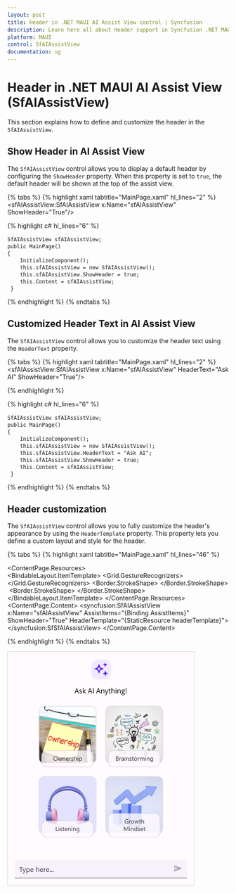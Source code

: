 ```yaml
---
layout: post
title: Header in .NET MAUI AI Assist View control | Syncfusion
description: Learn here all about Header support in Syncfusion .NET MAUI AI Assist View (SfAIAssistView) control and more.
platform: MAUI
control: SfAIAssistView
documentation: ug
---
```


# Header in .NET MAUI AI Assist View (SfAIAssistView)

This section explains how to define and customize the header in the `SfAIAssistView`.

## Show Header in AI Assist View

The `SfAIAssistView` control allows you to display a default header by configuring the `ShowHeader` property. When this property is set to `true`, the default header will be shown at the top of the assist view.

{% tabs %}
{% highlight xaml tabtitle="MainPage.xaml" hl_lines="2" %}
         <sfAIAssistView:SfAIAssistView x:Name="sfAIAssistView"
                                        ShowHeader="True"/>  

{% highlight c# hl_lines="6" %} 

    SfAIAssistView sfAIAssistView; 
    public MainPage() 
    { 
        InitializeComponent(); 
        this.sfAIAssistView = new SfAIAssistView();
        this.sfAIAssistView.ShowHeader = true;
        this.Content = sfAIAssistView; 
     } 

{% endhighlight %}
{% endtabs %}


## Customized Header Text in AI Assist View

The `SfAIAssistView` control allows you to customize the header text using the `HeaderText` property.

{% tabs %}
{% highlight xaml tabtitle="MainPage.xaml" hl_lines="2" %}
         <sfAIAssistView:SfAIAssistView x:Name="sfAIAssistView"
                                        HeaderText="Ask AI"
                                        ShowHeader="True"/>  

{% endhighlight %} 

{% highlight c# hl_lines="6" %} 

    SfAIAssistView sfAIAssistView; 
    public MainPage() 
    { 
        InitializeComponent(); 
        this.sfAIAssistView = new SfAIAssistView();
        this.sfAIAssistView.HeaderText = "Ask AI";
        this.sfAIAssistView.ShowHeader = true;
        this.Content = sfAIAssistView; 
     } 

{% endhighlight %}
{% endtabs %}

## Header customization

The `SfAIAssistView` control allows you to fully customize the header's appearance by using the `HeaderTemplate` property. This property lets you define a custom layout and style for the header.

{% tabs %}
{% highlight xaml tabtitle="MainPage.xaml" hl_lines="46" %}

 <ContentPage.Resources>
        <ResourceDictionary>
            <DataTemplate x:Key="headerTemplate">
                <Grid RowDefinitions="45,30,Auto" RowSpacing="10" Padding="0,18,0,0">
                    <Image  Source="aiassistview.png" HorizontalOptions="Center"/>                 
                    <Label Padding="0,5,0,0" Text="Ask AI Anything!" HorizontalOptions="Center" Grid.Row="1" FontSize="16"/>
                    <FlexLayout x:Name="headerlayout"
                                BindableLayout.ItemsSource="{Binding HeaderInfoCollection}"
                                Grid.Row="2"
                                Wrap="Wrap"
                                JustifyContent="Center"
                                Direction="Row"
                                Padding="10">
                        <BindableLayout.ItemTemplate>
                            <DataTemplate>
                                <Grid RowDefinitions="*,Auto,10" Padding="10">
                                    <Grid.GestureRecognizers>
                                        <TapGestureRecognizer Command="{Binding Path=BindingContext.HeaderItemTappedCommand, Source={x:Reference headerlayout}}" CommandParameter="{x:Reference label}"/>
                                    </Grid.GestureRecognizers>
                                    <Border WidthRequest="132" Stroke="#CAC4D0"  HeightRequest="130" Grid.RowSpan="2" HorizontalOptions="Center">
                                        <Border.StrokeShape>
                                            <RoundRectangle CornerRadius="12"/>
                                        </Border.StrokeShape>
                                        <Image Source="{Binding Image}" Aspect="AspectFill" HeightRequest="130" WidthRequest="130" HorizontalOptions="Center"/>
                                    </Border>
                                    <Border BackgroundColor="#FFFBFE" Stroke="#CAC4D0" Opacity="0.8" HorizontalOptions="Center" VerticalOptions="End" WidthRequest="120" Grid.Row="1" Grid.RowSpan="2">
                                        <Border.StrokeShape>
                                            <RoundRectangle CornerRadius="12"/>
                                        </Border.StrokeShape>
                                        <Label Text="{Binding HeaderMessage}" x:Name="label"  TextColor="Black" FontFamily="Roboto-Regular" FontSize="14" Padding="10"
                                               LineBreakMode="WordWrap" HorizontalOptions="Center"
                                               HorizontalTextAlignment="Center" VerticalTextAlignment="Center" />
                                    </Border>
                                </Grid>
                            </DataTemplate>
                        </BindableLayout.ItemTemplate>
                    </FlexLayout>
                </Grid>
            </DataTemplate>
        </ResourceDictionary>
    </ContentPage.Resources>
<ContentPage.Content>
      <syncfusion:SfAIAssistView x:Name="sfAIAssistView"
                                 AssistItems="{Binding AssistItems}"
                                 ShowHeader="True"
                                 HeaderTemplate="{StaticResource headerTemplate}">
      </syncfusion:SfSfAIAssistView>
</ContentPage.Content>

{% endhighlight %}
{% endtabs %}

![Header View customization in .NET MAUI AI Assist View](Images/maui-aiassistview-header-customization.png)


